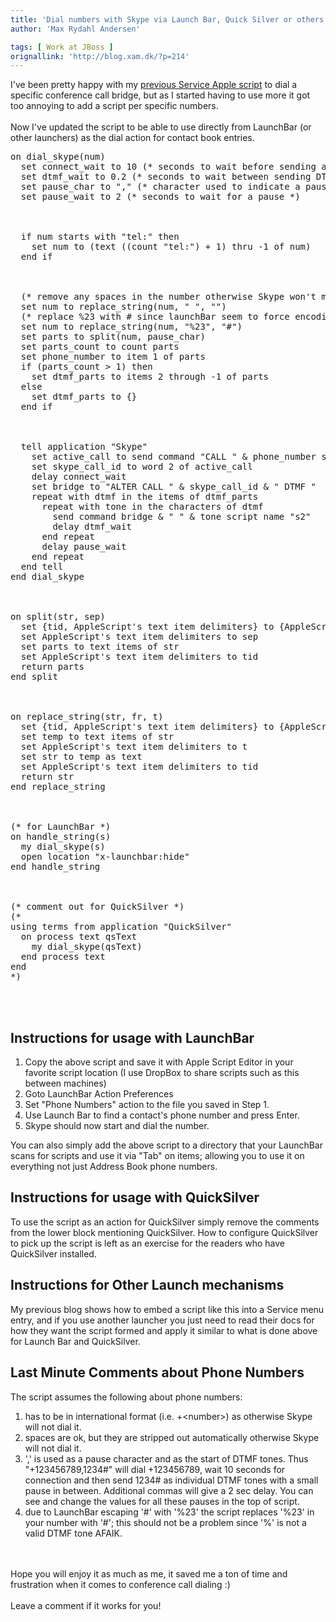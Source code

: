 ```yaml
---
title: 'Dial numbers with Skype via Launch Bar, Quick Silver or others'
author: 'Max Rydahl Andersen'

tags: [ Work at JBoss ]
orignallink: 'http://blog.xam.dk/?p=214'
---
```

<div>
<p>I've been pretty happy with my <a href="http://blog.xam.dk/?p=187">previous Service Apple script</a> to dial a specific conference call bridge, but as I started having to use more it got too annoying to add a script per specific numbers.
<br><br>
Now I've updated the script to be able to use directly from LaunchBar (or other launchers) as the dial action for contact book entries.
</p>
<pre lang="applescript" escaped="true">on dial_skype(num)
  set connect_wait to 10 (* seconds to wait before sending additional tones *)
  set dtmf_wait to 0.2 (* seconds to wait between sending DTMF tones *)
  set pause_char to "," (* character used to indicate a pause *)
  set pause_wait to 2 (* seconds to wait for a pause *)
<br><br>
  if num starts with "tel:" then
    set num to (text ((count "tel:") + 1) thru -1 of num)
  end if
<br><br>
  (* remove any spaces in the number otherwise Skype won't make the call *)
  set num to replace_string(num, " ", "")
  (* replace %23 with # since launchBar seem to force encoding of numbers *)
  set num to replace_string(num, "%23", "#")
  set parts to split(num, pause_char)
  set parts_count to count parts
  set phone_number to item 1 of parts
  if (parts_count &gt; 1) then
    set dtmf_parts to items 2 through -1 of parts
  else
    set dtmf_parts to {}
  end if
<br><br>
  tell application "Skype"
    set active_call to send command "CALL " &amp; phone_number script name "s2"
    set skype_call_id to word 2 of active_call
    delay connect_wait
    set bridge to "ALTER CALL " &amp; skype_call_id &amp; " DTMF "
    repeat with dtmf in the items of dtmf_parts
      repeat with tone in the characters of dtmf
        send command bridge &amp; " " &amp; tone script name "s2"
        delay dtmf_wait
      end repeat
      delay pause_wait
    end repeat
  end tell
end dial_skype
<br><br>
on split(str, sep)
  set {tid, AppleScript's text item delimiters} to {AppleScript's text item delimiters, sep}
  set AppleScript's text item delimiters to sep
  set parts to text items of str
  set AppleScript's text item delimiters to tid
  return parts
end split
<br><br>
on replace_string(str, fr, t)
  set {tid, AppleScript's text item delimiters} to {AppleScript's text item delimiters, fr}
  set temp to text items of str
  set AppleScript's text item delimiters to t
  set str to temp as text
  set AppleScript's text item delimiters to tid
  return str
end replace_string
<br><br>
(* for LaunchBar *)
on handle_string(s)
  my dial_skype(s)
  open location "x-launchbar:hide"
end handle_string
<br><br>
(* comment out for QuickSilver *)
(*
using terms from application "QuickSilver"
  on process text qsText
    my dial_skype(qsText)
  end process text
end
*)</pre>
<br><br><h2>Instructions for usage with LaunchBar</h2>
<ol>
<li>Copy the above script and save it with Apple Script Editor in your favorite script location (I use DropBox to share scripts such as this between machines)</li>
	<li>Goto LaunchBar Action Preferences</li>
	<li>Set "Phone Numbers" action to the file you saved in Step 1.</li>
	<li>Use Launch Bar to find a contact's phone number and press Enter.</li>
	<li>Skype should now start and dial the number.</li>
</ol>
You can also simply add the above script to a directory that your LaunchBar scans for scripts and use it via "Tab" on items; allowing you to use it on everything not just Address Book phone numbers.
<h2>Instructions for usage with QuickSilver</h2>
To use the script as an action for QuickSilver simply remove the comments from the lower block mentioning QuickSilver. How to configure QuickSilver to pick up the script is left as an exercise for the readers who have QuickSilver installed.
<h2>Instructions for Other Launch mechanisms</h2>
My previous blog shows how to embed a script like this into a Service menu entry, and if you use another launcher you just need to read their docs for how they want the script formed and apply it similar to what is done above for Launch Bar and QuickSilver.
<h2>Last Minute Comments about Phone Numbers</h2>
The script assumes the following about phone numbers:
<ol>
<li>has to be in international format (i.e. +&lt;number&gt;) as otherwise Skype will not dial it.</li>
	<li>spaces are ok, but they are stripped out automatically otherwise Skype will not dial it.</li>
	<li>',' is used as a pause character and as the start of DTMF tones. Thus "+123456789,1234#" will dial +123456789, wait 10 seconds for connection and then send 1234# as individual DTMF tones with a small pause in between. Additional commas will give a 2 sec delay. You can see and change the values for all these pauses in the top of script.</li>
	<li>due to LaunchBar escaping '#' with '%23' the script replaces '%23' in your number with '#'; this should not be a problem since '%' is not a valid DTMF tone AFAIK.</li>
</ol>
<br><br>
Hope you will enjoy it as much as me, it saved me a ton of time and frustration when it comes to conference call dialing :)
<br><br>
Leave a comment if it works for you! </div>
